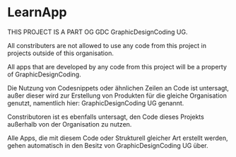# LearnApp

THIS PROJECT IS A PART OG GDC GraphicDesignCoding UG.

All constributers are not allowed to use any code from this project in projects outside of this organisation.

All apps that are developed by any code from this project will be a property of GraphicDesignCoding.



Die Nutzung von Codesnippets oder ähnlichen Zeilen an Code ist untersagt, außer dieser wird zur Erstellung von Produkten für die gleiche Organisation genutzt, namentlich hier: GraphicDesignCoding UG genannt.

Constributoren ist es ebenfalls untersagt, den Code dieses Projekts außerhalb von der Organisation zu nutzen.

Alle Apps, die mit diesem Code oder Strukturell gleicher Art erstellt werden, gehen automatisch in den Besitz von GraphicDesignCoding UG über.
